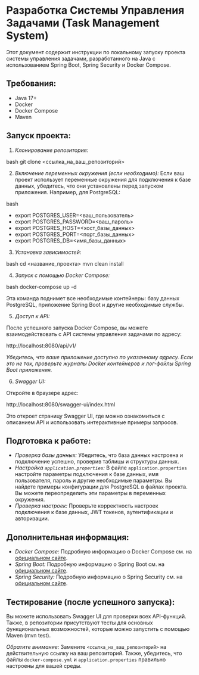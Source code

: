 # Разработка Системы Управления Задачами (Task Management System)

Этот документ содержит инструкции по локальному запуску проекта системы управления задачами, разработанного на Java с использованием Spring Boot, Spring Security и Docker Compose.

## Требования:

* Java 17+
* Docker
* Docker Compose
* Maven

## Запуск проекта:

1. *Клонирование репозитория:*

bash
git clone <ссылка_на_ваш_репозиторий>

2. *Включение переменных окружения (если необходимо):*
   Если ваш проект использует переменные окружения для подключения к базе данных, убедитесь, что они установлены перед запуском приложения. Например, для PostgreSQL:

bash
* export POSTGRES_USER=<ваш_пользователь>
* export POSTGRES_PASSWORD=<ваш_пароль>
* export POSTGRES_HOST=<хост_базы_данных>
* export POSTGRES_PORT=<порт_базы_данных>
* export POSTGRES_DB=<имя_базы_данных>

3. *Установка зависимостей:*

bash
cd <название_проекта>
mvn clean install

4. *Запуск с помощью Docker Compose:*

bash
docker-compose up -d

Эта команда поднимет все необходимые контейнеры: базу данных PostgreSQL, приложение Spring Boot и другие необходимые службы.

5. *Доступ к API:*

После успешного запуска Docker Compose, вы можете взаимодействовать с API системы управления задачами по адресу:


http://localhost:8080/api/v1/

*Убедитесь, что ваше приложение доступно по указанному адресу. Если это не так, проверьте журналы Docker контейнеров и лог-файлы Spring Boot приложения.*

6. *Swagger UI:*

Откройте в браузере адрес:


http://localhost:8080/swagger-ui/index.html

Это откроет страницу Swagger UI, где можно ознакомиться с описанием API и использовать интерактивные примеры запросов.

## Подготовка к работе:

* *Проверка базы данных:* Убедитесь, что база данных настроена и подключение успешно, проверив таблицы и структуры данных.
* *Настройка `application.properties`:* В файле `application.properties` настройте параметры подключения к базе данных, имя пользователя, пароль и другие необходимые параметры. Вы найдете примеры конфигурации для PostgreSQL в файлах проекта. Вы можете переопределить эти параметры в переменных окружения.
* *Проверка настроек:* Проверьте корректность настроек подключения к базе данных, JWT токенов, аутентификации и авторизации.


## Дополнительная информация:

* *Docker Compose:* Подробную информацию о Docker Compose см. на [официальном сайте](https://docs.docker.com/compose/).
* *Spring Boot:* Подробную информацию о Spring Boot см. на [официальном сайте](https://spring.io/projects/spring-boot).
* *Spring Security:* Подробную информацию о Spring Security см. на [официальном сайте](https://spring.io/projects/spring-security).


## Тестирование (после успешного запуска):


Вы можете использовать Swagger UI для проверки всех API-функций. Также, в репозитории присутствуют тесты для основных функциональных возможностей, которые можно запустить с помощью Maven (mvn test).


*Обратите внимание:* Замените `<ссылка_на_ваш_репозиторий>` на действительную ссылку на ваш репозиторий. Также, убедитесь, что файлы `docker-compose.yml` и `application.properties` правильно настроены для вашей среды.